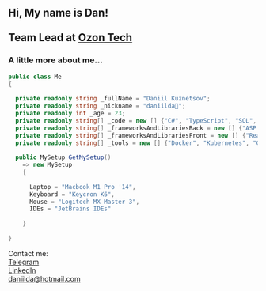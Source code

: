 <h2> Hi, My name is Dan! 
</br>
</br>Team Lead at <a href="https://ozon.dev/">Ozon Tech</a>

</br>

### A little more about me...  


```C#
public class Me
{
  
  private readonly string _fullName = "Daniil Kuznetsov";
  private readonly string _nickname = "daniilda🌈";
  private readonly int _age = 23;
  private readonly string[] _code = new [] {"C#", "TypeScript", "SQL", "Go", "HTML", "CSS"};
  private readonly string[] _frameworksAndLibrariesBack = new [] {"ASP.NET Core"};
  private readonly string[] _frameworksAndLibrariesFront = new [] {"React", "Blazor", "Vue"};
  private readonly string[] _tools = new [] {"Docker", "Kubernetes", "Git", "PostgreSQL", "MSSQL", "MongoDB", "gRPC", "Kafka", "Redis"};
  
  public MySetup GetMySetup()
    => new MySetup
    {
    
      Laptop = "Macbook M1 Pro '14",
      Keyboard = "Keycron K6",
      Mouse = "Logitech MX Master 3",
      IDEs = "JetBrains IDEs"  
      
    }
  
}
```

Contact me: </br>
[Telegram](https://t.me/daniilda)</br>
[LinkedIn](https://www.linkedin.com/in/daniilda/)</br>
daniilda@hotmail.com </br>



